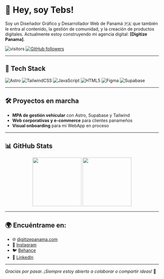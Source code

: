 # 👋 Hey, soy Tebs!

Soy un Diseñador Gráfico y Desarrollador Web de Panamá 🇵🇦 que también le entra al contenido, la gestión de comunidad, y la creación de productos digitales. Actualmente estoy construyendo mi agencia digital: **[Digitize Panama]**.

![visitors](https://komarev.com/ghpvc/?username=Ejsm1623&color=blueviolet&style=flat)
[![GitHub followers](https://img.shields.io/github/followers/Ejsm1623?label=Seguidores&style=social)](https://github.com/TU_USUARIO)

---

## 🚀 Tech Stack
![Astro](https://img.shields.io/badge/Astro-%23FF5D01?style=for-the-badge&logo=astro&logoColor=white)
![TailwindCSS](https://img.shields.io/badge/TailwindCSS-38B2AC?style=for-the-badge&logo=tailwind-css&logoColor=white)
![JavaScript](https://img.shields.io/badge/JavaScript-F7DF1E?style=for-the-badge&logo=javascript&logoColor=black)
![HTML5](https://img.shields.io/badge/HTML5-E34F26?style=for-the-badge&logo=html5&logoColor=white)
![Figma](https://img.shields.io/badge/Figma-F24E1E?style=for-the-badge&logo=figma&logoColor=white)
![Supabase](https://img.shields.io/badge/Supabase-3ECF8E?style=for-the-badge&logo=supabase&logoColor=white)

---

## 🛠 Proyectos en marcha
- **MPA de gestión vehicular** con Astro, Supabase y Tailwind  
- **Web corporativas y e-commerce** para clientes panameños  
- **Visual onboarding** para mi WebApp en proceso  

---

## 📊 GitHub Stats

<div align="center">
  <img src="https://github-readme-stats.vercel.app/api?username=Ejsm1623&show_icons=true&theme=radical&hide=contribs" height="160"/>
  <img src="https://github-readme-stats.vercel.app/api/top-langs/?username=Ejsm1623&layout=compact&theme=radical" height="160"/>
</div>

---

## 🌍 Encuéntrame en:
- 🌐 [digitizepanama.com](https://tudominio.com)
- 📸 [Instagram](https://instagram.com/digitizepanama)
- 🐦 [Behance]([https://twitter.com/TU_USUARIO](https://www.behance.net/ejsm1623))
- 💼 [LinkedIn](https://www.linkedin.com/in/esteban-samaniego-51298b287/)

---

_Gracias por pasar. ¡Siempre estoy abierto a colaborar o compartir ideas!_ 🚀
